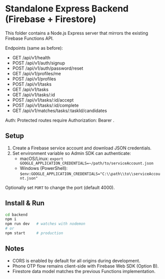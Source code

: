 # Standalone Express Backend (Firebase + Firestore)

This folder contains a Node.js Express server that mirrors the existing Firebase Functions API.

Endpoints (same as before):
- GET    /api/v1/health
- POST   /api/v1/auth/signup
- POST   /api/v1/auth/password/reset
- GET    /api/v1/profiles/me
- POST   /api/v1/profiles
- POST   /api/v1/tasks
- GET    /api/v1/tasks
- GET    /api/v1/tasks/:id
- POST   /api/v1/tasks/:id/accept
- POST   /api/v1/tasks/:id/complete
- GET    /api/v1/matches/tasks/:taskId/candidates

Auth: Protected routes require Authorization: Bearer <Firebase ID token>.

## Setup
1) Create a Firebase service account and download JSON credentials.
2) Set environment variable so Admin SDK can authenticate:
   - macOS/Linux: `export GOOGLE_APPLICATION_CREDENTIALS=~/path/to/serviceAccount.json`
   - Windows (PowerShell): `$env:GOOGLE_APPLICATION_CREDENTIALS="C:\\path\\to\\serviceAccount.json"`

Optionally set `PORT` to change the port (default 4000).

## Install & Run
```bash
cd backend
npm i
npm run dev   # watches with nodemon
# or
npm start     # production
```

## Notes
- CORS is enabled by default for all origins during development.
- Phone OTP flow remains client-side with Firebase Web SDK (Option B).
- Firestore data model matches the previous Functions implementation.
